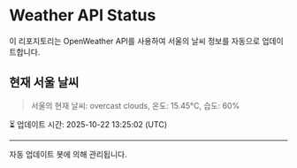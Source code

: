 
# Weather API Status

이 리포지토리는 OpenWeather API를 사용하여 서울의 날씨 정보를 자동으로 업데이트합니다.

## 현재 서울 날씨
> 서울의 현재 날씨: overcast clouds, 온도: 15.45°C, 습도: 60%

⏳ 업데이트 시간: 2025-10-22 13:25:02 (UTC)

---
자동 업데이트 봇에 의해 관리됩니다.
